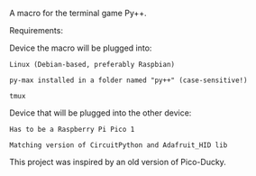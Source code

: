 A macro for the terminal game Py++.

Requirements:
  
  Device the macro will be plugged into:
  
    Linux (Debian-based, preferably Raspbian)
    
    py-max installed in a folder named "py++" (case-sensitive!)
    
    tmux
  
  Device that will be plugged into the other device:
  
    Has to be a Raspberry Pi Pico 1
    
    Matching version of CircuitPython and Adafruit_HID lib
  

This project was inspired by an old version of Pico-Ducky.
